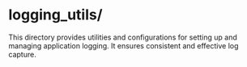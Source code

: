# logging_utils/

This directory provides utilities and configurations for setting up and managing application logging. It ensures consistent and effective log capture.